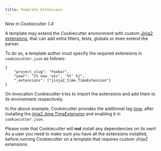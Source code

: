 ```yaml
---
title: Template Extensions
---
```


*New in Cookiecutter 1.4*

A template may extend the Cookiecutter environment with custom [Jinja2
extensions](http://jinja2.readthedocs.io/en/latest/extensions.html#extensions),
that can add extra filters, tests, globals or even extend the parser.

To do so, a template author must specify the required extensions in
`cookiecutter.json` as follows:

``` {.json}
{
    "project_slug": "Foobar",
    "year": "{% now 'utc', '%Y' %}",
    "_extensions": ["jinja2_time.TimeExtension"]
}
```

On invocation Cookiecutter tries to import the extensions and add them
to its environment respectively.

In the above example, Cookiecutter provides the additional tag
[now](https://github.com/hackebrot/jinja2-time#now-tag), after
installing the
[jinja2\_time.TimeExtension](https://github.com/hackebrot/jinja2-time)
and enabling it in `cookiecutter.json`.

Please note that Cookiecutter will **not** install any dependencies on
its own! As a user you need to make sure you have all the extensions
installed, before running Cookiecutter on a template that requires
custom Jinja2 extensions.
